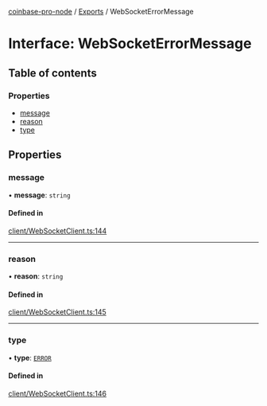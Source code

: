[coinbase-pro-node](../README.md) / [Exports](../modules.md) / WebSocketErrorMessage

# Interface: WebSocketErrorMessage

## Table of contents

### Properties

- [message](WebSocketErrorMessage.md#message)
- [reason](WebSocketErrorMessage.md#reason)
- [type](WebSocketErrorMessage.md#type)

## Properties

### message

• **message**: `string`

#### Defined in

[client/WebSocketClient.ts:144](https://github.com/bennycode/coinbase-pro-node/blob/208278f/src/client/WebSocketClient.ts#L144)

---

### reason

• **reason**: `string`

#### Defined in

[client/WebSocketClient.ts:145](https://github.com/bennycode/coinbase-pro-node/blob/208278f/src/client/WebSocketClient.ts#L145)

---

### type

• **type**: [`ERROR`](../enums/WebSocketResponseType.md#error)

#### Defined in

[client/WebSocketClient.ts:146](https://github.com/bennycode/coinbase-pro-node/blob/208278f/src/client/WebSocketClient.ts#L146)
